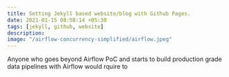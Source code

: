 ```yaml
---
title: Setting Jekyll based website/blog with Github Pages. 
date: 2021-01-15 08:58:14 +05:30
tags: [jekyll, github, website]
description: 
image: "/airflow-concurrency-simplified/airflow.jpeg"
---
```


Anyone who goes beyond Airflow PoC and starts to build production grade data pipelines with Airflow would rquire to  
